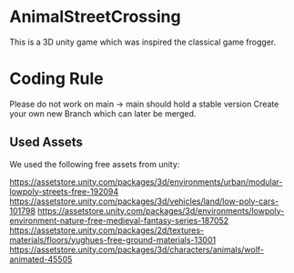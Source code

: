 # AnimalStreetCrossing
This is a 3D unity game which was inspired the classical game frogger.
# Coding Rule
Please do not work on main -> main should hold a stable version
Create your own new Branch which can later be merged.

## Used Assets
We used the following free assets from unity:

https://assetstore.unity.com/packages/3d/environments/urban/modular-lowpoly-streets-free-192094
https://assetstore.unity.com/packages/3d/vehicles/land/low-poly-cars-101798
https://assetstore.unity.com/packages/3d/environments/lowpoly-environment-nature-free-medieval-fantasy-series-187052
https://assetstore.unity.com/packages/2d/textures-materials/floors/yughues-free-ground-materials-13001
https://assetstore.unity.com/packages/3d/characters/animals/wolf-animated-45505
